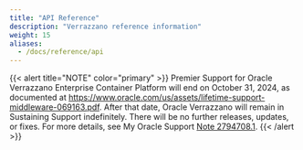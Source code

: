 ```yaml
---
title: "API Reference"
description: "Verrazzano reference information"
weight: 15
aliases:
  - /docs/reference/api
---
```


{{< alert title="NOTE" color="primary" >}}
Premier Support for Oracle Verrazzano Enterprise Container Platform will end on October 31, 2024, as documented at https://www.oracle.com/us/assets/lifetime-support-middleware-069163.pdf. After that date, Oracle Verrazzano will remain in Sustaining Support indefinitely. There will be no further releases, updates, or fixes.
For more details, see My Oracle Support [Note 2794708.1](https://support.oracle.com/epmos/faces/DocumentDisplay?_afrLoop=33881630232591&id=2794708.1).
{{< /alert >}}
